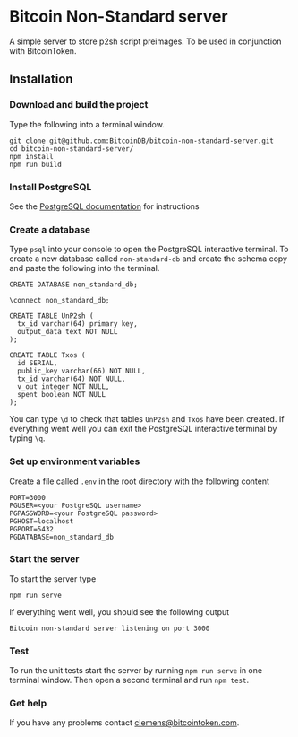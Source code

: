 # Bitcoin Non-Standard server

A simple server to store p2sh script preimages. To be used in conjunction with BitcoinToken.

## Installation

### Download and build the project

Type the following into a terminal window.

    git clone git@github.com:BitcoinDB/bitcoin-non-standard-server.git
    cd bitcoin-non-standard-server/
    npm install
    npm run build

### Install PostgreSQL

See the <a href='https://www.postgresql.org/download/'>PostgreSQL documentation</a> for instructions

### Create a database

Type `psql` into your console to open the PostgreSQL interactive terminal. To create a new database called `non-standard-db` and create the schema copy and paste the following into the terminal.

    CREATE DATABASE non_standard_db;

    \connect non_standard_db;

    CREATE TABLE UnP2sh (
      tx_id varchar(64) primary key,
      output_data text NOT NULL
    );

    CREATE TABLE Txos (
      id SERIAL,
      public_key varchar(66) NOT NULL,
      tx_id varchar(64) NOT NULL,
      v_out integer NOT NULL,
      spent boolean NOT NULL
    );

You can type `\d` to check that tables ```UnP2sh``` and ```Txos``` have been created. If everything went well you can exit the PostgreSQL interactive terminal by typing `\q`.

### Set up environment variables

Create a file called `.env` in the root directory with the following content

    PORT=3000
    PGUSER=<your PostgreSQL username>
    PGPASSWORD=<your PostgreSQL password>
    PGHOST=localhost
    PGPORT=5432
    PGDATABASE=non_standard_db

### Start the server

To start the server type

    npm run serve

If everything went well, you should see the following output

    Bitcoin non-standard server listening on port 3000

### Test

To run the unit tests start the server by running ```npm run serve``` in one terminal window. Then open a second terminal and run ```npm test```.

### Get help

If you have any problems contact clemens@bitcointoken.com.
